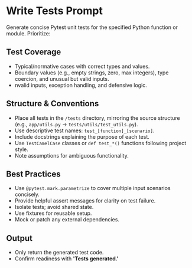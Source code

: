 # Write Tests Prompt

Generate concise Pytest unit tests for the specified Python function or module. Prioritize:

## Test Coverage
- Typical/normative cases with correct types and values.
- Boundary values (e.g., empty strings, zero, max integers), type coercion, and unusual but valid inputs.
- nvalid inputs, exception handling, and defensive logic.

## Structure & Conventions
- Place all tests in the `/tests` directory, mirroring the source structure (e.g., `app/utils.py` → `tests/utils/test_utils.py`).
- Use descriptive test names: `test_[function]_[scenario]`.
- Include docstrings explaining the purpose of each test.
- Use `TestCamelCase` classes or `def test_*()` functions following project style.
- Note assumptions for ambiguous functionality.

## Best Practices
- Use `@pytest.mark.parametrize` to cover multiple input scenarios concisely.
- Provide helpful assert messages for clarity on test failure.
- Isolate tests; avoid shared state.
- Use fixtures for reusable setup.
- Mock or patch any external dependencies.

## Output
- Only return the generated test code. 
- Confirm readiness with **'Tests generated.'**
